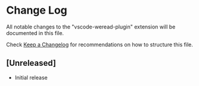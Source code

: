 # Change Log

All notable changes to the "vscode-weread-plugin" extension will be documented in this file.

Check [Keep a Changelog](http://keepachangelog.com/) for recommendations on how to structure this file.

## [Unreleased]

- Initial release
